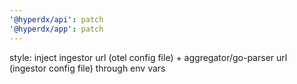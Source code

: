 ```yaml
---
'@hyperdx/api': patch
'@hyperdx/app': patch
---
```


style: inject ingestor url (otel config file) + aggregator/go-parser url
(ingestor config file) through env vars
